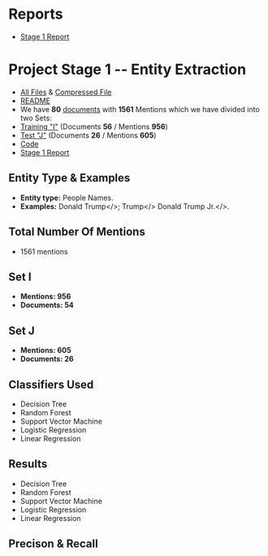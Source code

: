 # Reports
 - [Stage 1 Report]()

# Project Stage 1 -- Entity Extraction
 - [All Files](https://github.com/ankitvij7/datascience-project/tree/master/stage1) & [Compressed File]()
 - [README](https://github.com/ankitvij7/datascience-project/blob/master/stage1/README.md)
 - We have **80** [documents](https://github.com/ankitvij7/datascience-project/tree/master/stage1/data) with **1561** Mentions which we have divided into two Sets:
 - [Training "I"](https://github.com/ankitvij7/datascience-project/tree/master/stage1/data/I) (Documents **56** / Mentions **956**)
 - [Test "J"](https://github.com/ankitvij7/datascience-project/tree/master/stage1/data/J) (Documents **26** / Mentions **605**)
 - [Code]()
 - [Stage 1 Report]()

## [](#header-2)Entity Type & Examples
*   **Entity type:** People Names.
*   **Examples:** Donald Trump</>; Trump</> Donald Trump Jr.</>.

## [](#header-3)Total Number Of Mentions
*   1561 mentions

## [](#header-4)Set I
*   **Mentions: 956**
*   **Documents: 54**

## [](#header-5)Set J
*   **Mentions: 605**
*   **Documents: 26**

## [](#header-6)Classifiers Used
*   Decision Tree
*   Random Forest
*   Support Vector Machine
*   Logistic Regression
*   Linear Regression

## [](#header-7)Results
*   Decision Tree
*   Random Forest
*   Support Vector Machine
*   Logistic Regression
*   Linear Regression

## [](#header-8)Precison & Recall
